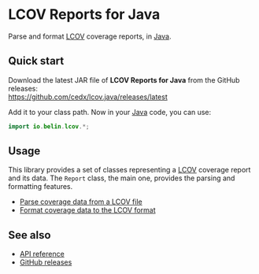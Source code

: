 # LCOV Reports for Java
Parse and format [LCOV](https://github.com/linux-test-project/lcov) coverage reports,
in [Java](https://www.oracle.com/java).

## Quick start
Download the latest JAR file of **LCOV Reports for Java** from the GitHub releases:  
https://github.com/cedx/lcov.java/releases/latest

Add it to your class path. Now in your [Java](https://www.oracle.com/java) code, you can use:

```java
import io.belin.lcov.*;
```

## Usage
This library provides a set of classes representing a [LCOV](https://github.com/linux-test-project/lcov) coverage report and its data.
The `Report` class, the main one, provides the parsing and formatting features.

- [Parse coverage data from a LCOV file](usage/parsing.md)
- [Format coverage data to the LCOV format](usage/formatting.md)

## See also
- [API reference](api/)
- [GitHub releases](https://github.com/cedx/lcov.java/releases)
